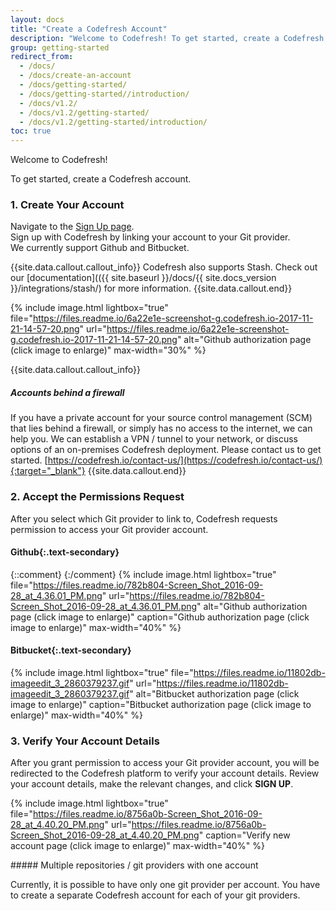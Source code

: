 ```yaml
---
layout: docs
title: "Create a Codefresh Account"
description: "Welcome to Codefresh! To get started, create a Codefresh account."
group: getting-started
redirect_from:
  - /docs/
  - /docs/create-an-account
  - /docs/getting-started/
  - /docs/getting-started//introduction/
  - /docs/v1.2/
  - /docs/v1.2/getting-started/
  - /docs/v1.2/getting-started/introduction/
toc: true
---
```

Welcome to Codefresh! 

To get started, create a Codefresh account.

### 1. Create Your Account

Navigate to the [Sign Up page](https://g.codefresh.io).  
Sign up with Codefresh by linking your account to your Git provider.  
We currently support Github and Bitbucket.

{{site.data.callout.callout_info}}
Codefresh also supports Stash. Check out our [documentation](({{ site.baseurl }}/docs/{{ site.docs_version }}/integrations/stash/) for more information. 
{{site.data.callout.end}}

{% include 
image.html 
lightbox="true" 
file="https://files.readme.io/6a22e1e-screenshot-g.codefresh.io-2017-11-21-14-57-20.png" 
url="https://files.readme.io/6a22e1e-screenshot-g.codefresh.io-2017-11-21-14-57-20.png"
alt="Github authorization page (click image to enlarge)" 
max-width="30%" 
%}

{{site.data.callout.callout_info}}
##### Accounts behind a firewall

If you have a private account for your source control management (SCM) that lies behind a firewall, or simply has no access to the internet, we can help you. We can establish a VPN / tunnel to your network, or discuss options of an on-premises Codefresh deployment. Please contact us to get started. [https://codefresh.io/contact-us/](https://codefresh.io/contact-us/){:target="_blank"} 
{{site.data.callout.end}}

### 2. Accept the Permissions Request
After you select which Git provider to link to, Codefresh requests permission to access your Git provider account.

#### **Github**{:.text-secondary}
{::comment}
{:/comment}
{% include 
image.html 
lightbox="true" 
file="https://files.readme.io/782b804-Screen_Shot_2016-09-28_at_4.36.01_PM.png" 
url="https://files.readme.io/782b804-Screen_Shot_2016-09-28_at_4.36.01_PM.png"
alt="Github authorization page (click image to enlarge)" 
caption="Github authorization page (click image to enlarge)" 
max-width="40%" 
%}

#### **Bitbucket**{:.text-secondary}
{% include 
image.html 
lightbox="true" 
file="https://files.readme.io/11802db-imageedit_3_2860379237.gif" 
url="https://files.readme.io/11802db-imageedit_3_2860379237.gif"
alt="Bitbucket authorization page (click image to enlarge)" 
caption="Bitbucket authorization page (click image to enlarge)" 
max-width="40%" 
%}

### 3. Verify Your Account Details
After you grant permission to access your Git provider account, you will be redirected to the Codefresh platform to verify your account details. Review your account details, make the relevant changes, and click **SIGN UP**. 

{% include 
image.html 
lightbox="true" 
file="https://files.readme.io/8756a0b-Screen_Shot_2016-09-28_at_4.40.20_PM.png" 
url="https://files.readme.io/8756a0b-Screen_Shot_2016-09-28_at_4.40.20_PM.png" 
caption="Verify new account page (click image to enlarge)" 
max-width="40%" 
%}

<div class="bd-callout bd-callout-info" markdown="1">
##### Multiple repositories / git providers with one account

Currently, it is possible to have only one git provider per account. You have to create a separate Codefresh account for each of your git providers.
</div>
